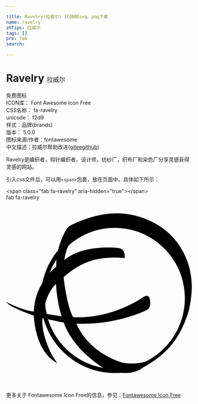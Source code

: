 ```yaml
---

title: Ravelry(拉威尔) ICON转svg、png下载
name: ravelry
zhTips: 拉威尔
tags: []
pre: fab
search: 

---
```


# Ravelry  <small style="font-size: 60%;font-weight: 100">拉威尔</small>


<div class="detail-page">
<p>
<span><span class="badge-success badge">免费图标</span> </span>
<br/>
<span>
ICON库：
<span class="badge-secondary badge">Font Awesome Icon Free</span> 
</span>
<br/>
<span>
CSS名称：
<span class="badge-secondary badge">fa-ravelry</span> 
</span>
<br/>
<span>
unicode：
<span class="badge-secondary badge">f2d9</span> 
<copy-btn content='f2d9' btn-title=""></copy-btn>
<copy-btn :content='String.fromCodePoint(parseInt("f2d9", 16))' btn-title="复制U"></copy-btn>
</span><br/><span>样式：<span class="badge-light badge">品牌(brands)</span></span>
<br/>
<span>
版本：
<span class="badge-secondary badge">5.0.0</span> 
</span>
<br/>
<span>图标来源/作者：<span class="badge-light badge">fontawesome</span></span> 
<br/>
<span class="zh-detail">中文描述：<span class="badge-primary badge">拉威尔</span><span class="help-link"><span>帮助改进</span>(<a href="https://gitee.com/liuwave/icon-helper/edit/master/json/fontawesome/brands/ravelry.json" target="_blank" rel="noopener noreferrer">gitee</a><a href="https://github.com/liuwave/icon-helper/edit/master/json/fontawesome/brands/ravelry.json" target="_blank" rel="noopener noreferrer">github</a></span>)</span><br/>
</p>
</div><div class="description description alert alert-light">Ravelry是编织者，钩针编织者，设计师，纺纱厂，织布厂和染色厂分享灵感获得灵感的网站。</div>
<div class="alert alert-dark">
  <i class="fab fa-ravelry fa-xs"></i>
  <i class="fab fa-ravelry fa-sm"></i>
  <i class="fab fa-ravelry fa-lg"></i>
  <i class="fab fa-ravelry fa-2x"></i>
  <i class="fab fa-ravelry fa-3x"></i>
  <i class="fab fa-ravelry fa-5x"></i>
  <i class="fab fa-ravelry fa-7x"></i>
</div>
<div>
  <p>引入css文件后，可以用<code>&lt;span&gt;</code>包裹，放在页面中。具体如下所示：    
  </p>
  <div class="alert alert-primary" style="font-size: 14px">
    &lt;span class="fab fa-ravelry" aria-hidden="true"&gt;&lt;/span&gt;
    <copy-btn content='<span class="fab fa-ravelry" aria-hidden="true"></span>'></copy-btn>
  </div>
  <div class="alert alert-secondary">
    <i class="fab fa-ravelry"
    style="font-size: 24px"
    aria-hidden="true"></i> fab fa-ravelry
    <copy-btn content="fab fa-ravelry" btn-title="复制图标名称"></copy-btn>
  </div>
</div>
<div id="svg" class="svg-wrap">
<svg xmlns="http://www.w3.org/2000/svg" viewBox="0 0 512 512"><path d="M407.4 61.5C331.6 22.1 257.8 31 182.9 66c-11.3 5.2-15.5 10.6-19.9 19-10.3 19.2-16.2 37.4-19.9 52.7-21.2 25.6-36.4 56.1-43.3 89.9-10.6 18-20.9 41.4-23.1 71.4 0 0-.7 7.6-.5 7.9-35.3-4.6-76.2-27-76.2-27 9.1 14.5 61.3 32.3 76.3 37.9 0 0 1.7 98 64.5 131.2-11.3-17.2-13.3-20.2-13.3-20.2S94.8 369 100.4 324.7c.7 0 1.5.2 2.2.2 23.9 87.4 103.2 151.4 196.9 151.4 6.2 0 12.1-.2 18-.7 14 1.5 27.6.5 40.1-3.9 6.9-2.2 13.8-6.4 20.2-10.8 70.2-39.1 100.9-82 123.1-147.7 5.4-16 8.1-35.5 9.8-52.2 8.7-82.3-30.6-161.6-103.3-199.5zM138.8 163.2s-1.2 12.3-.7 19.7c-3.4 2.5-10.1 8.1-18.2 16.7 5.2-12.8 11.3-25.1 18.9-36.4zm-31.2 121.9c4.4-17.2 13.3-39.1 29.8-55.1 0 0 1.7 48 15.8 90.1l-41.4-6.9c-2.2-9.2-3.5-18.5-4.2-28.1zm7.9 42.8c14.8 3.2 34 7.6 43.1 9.1 27.3 76.8 108.3 124.3 108.3 124.3 1 .5 1.7.7 2.7 1-73.1-11.6-132.7-64.7-154.1-134.4zM386 444.1c-14.5 4.7-36.2 8.4-64.7 3.7 0 0-91.1-23.1-127.5-107.8 38.2.7 52.4-.2 78-3.9 39.4-5.7 79-16.2 115-33 11.8-5.4 11.1-19.4 9.6-29.8-2-12.8-11.1-12.1-21.4-4.7 0 0-82 58.6-189.8 53.7-18.7-32-26.8-110.8-26.8-110.8 41.4-35.2 83.2-59.6 168.4-52.4.2-6.4 3-27.1-20.4-28.1 0 0-93.5-11.1-146 33.5 2.5-16.5 5.9-29.3 11.1-39.4 34.2-30.8 79-49.5 128.3-49.5 106.4 0 193 87.1 193 194.5-.2 76-43.8 142-106.8 174z"/></svg>
</div>
<detail full-name='fa-ravelry'></detail>
    
<div><p>更多关于  Fontawesome Icon Free的信息，参见：<a target="_blank" href="https://iconhelper.cn/fontawesome.html">Fontawesome Icon Free</a>
</p></div>
